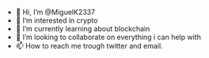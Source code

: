 - 👋 Hi, I’m @MiguelK2337
- 👀 I’m interested in crypto
- 🌱 I’m currently learning about blockchain
- 💞️ I’m looking to collaborate on everything i can help with 
- 📫 How to reach me trough twitter and email.

<!---
MiguelK2337/MiguelK2337 is a ✨ special ✨ repository because its `README.md` (this file) appears on your GitHub profile.
You can click the Preview link to take a look at your changes.
--->
